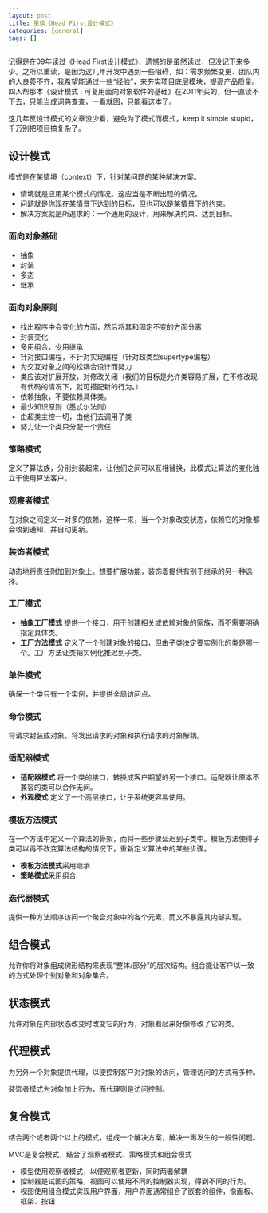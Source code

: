 ```yaml
---
layout: post
title: 重读《Head First设计模式》
categories: [general]
tags: []
---
```


记得是在09年读过《Head First设计模式》，遗憾的是虽然读过，但没记下来多少。之所以重读，是因为这几年开发中遇到一些阻碍，如：需求频繁变更、团队内的人良莠不齐，我希望能通过一些“经验”，来夯实项目底层模块，提高产品质量。四人帮那本《设计模式 : 可复用面向对象软件的基础》在2011年买的，但一直读不下去，只能当成词典查查，一看就困，只能看这本了。

这几年反设计模式的文章没少看，避免为了模式而模式，keep it simple stupid，千万别把项目搞复杂了。

## 设计模式
模式是在某情境（context）下，针对某问题的某种解决方案。
* 情境就是应用某个模式的情况。这应当是不断出现的情况。
* 问题就是你现在某情景下达到的目标，但也可以是某情景下的约束。
* 解决方案就是所追求的：一个通用的设计，用来解决约束、达到目标。

### 面向对象基础
* 抽象
* 封装
* 多态
* 继承

### 面向对象原则
* 找出程序中会变化的方面，然后将其和固定不变的方面分离
* 封装变化
* 多用组合，少用继承
* 针对接口编程，不针对实现编程（针对超类型supertype编程）
* 为交互对象之间的松耦合设计而努力
* 类应该对扩展开放，对修改关闭（我们的目标是允许类容易扩展，在不修改现有代码的情况下，就可搭配新的行为。）
* 依赖抽象，不要依赖具体类。
* 最少知识原则（墨忒尔法则）
* 由超类主控一切，由他们去调用子类
* 努力让一个类只分配一个责任

### 策略模式
定义了算法族，分别封装起来，让他们之间可以互相替换，此模式让算法的变化独立于使用算法客户。

### 观察者模式
在对象之间定义一对多的依赖，这样一来，当一个对象改变状态，依赖它的对象都会收到通知，并自动更新。

### 装饰者模式
动态地将责任附加到对象上。想要扩展功能，装饰着提供有别于继承的另一种选择。

### 工厂模式
* **抽象工厂模式** 提供一个接口，用于创建相关或依赖对象的家族，而不需要明确指定具体类。
* **工厂方法模式** 定义了一个创建对象的接口，但由子类决定要实例化的类是哪一个。工厂方法让类把实例化推迟到子类。

### 单件模式
确保一个类只有一个实例，并提供全局访问点。

### 命令模式
将请求封装成对象，将发出请求的对象和执行请求的对象解耦。

### 适配器模式
* **适配器模式** 将一个类的接口，转换成客户期望的另一个接口。适配器让原本不兼容的类可以合作无间。
* **外观模式** 定义了一个高层接口，让子系统更容易使用。

### 模板方法模式
在一个方法中定义一个算法的骨架，而将一些步骤延迟到子类中。模板方法使得子类可以再不改变算法结构的情况下，重新定义算法中的某些步骤。

* **模板方法模式**采用继承
* **策略模式**采用组合


### 迭代器模式
提供一种方法顺序访问一个聚合对象中的各个元素，而又不暴露其内部实现。

## 组合模式
允许你将对象组成树形结构来表现“整体/部分”的层次结构。组合能让客户以一致的方式处理个别对象和对象集合。

## 状态模式
允许对象在内部状态改变时改变它的行为，对象看起来好像修改了它的类。

## 代理模式
为另外一个对象提供代理，以便控制客户对对象的访问，管理访问的方式有多种。

装饰者模式为对象加上行为，而代理则是访问控制。

## 复合模式
结合两个或者两个以上的模式，组成一个解决方案，解决一再发生的一般性问题。

MVC是复合模式，结合了观察者模式、策略模式和组合模式
* 模型使用观察者模式，以便观察者更新，同时两者解耦
* 控制器是试图的策略，视图可以使用不同的控制器实现，得到不同的行为。
* 视图使用组合模式实现用户界面，用户界面通常组合了嵌套的组件，像面板、框架、按钮





